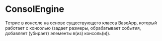 # ConsolEngine
 Тетрис в консоле на основе существующего класса BaseApp, который работает с консолью (задает размеры, обрабатывает события, добавляет (убирает) элементы в(из) консоль(и)).
